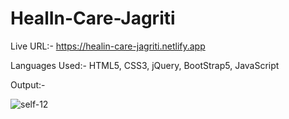 # HealIn-Care-Jagriti

Live URL:- https://healin-care-jagriti.netlify.app

Languages Used:- HTML5, CSS3, jQuery, BootStrap5, JavaScript

Output:- 

![self-12](https://user-images.githubusercontent.com/103900450/223550593-f30141aa-9f81-4001-9d0c-d8205d6540a0.png)

